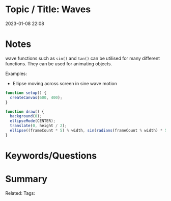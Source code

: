 # Topic / Title: Waves

2023-01-08
22:08


# Notes
wave functions such as `sin()` and `tan()` can be utilised for many different functions. They can be used for animating objects.

Examples:
- Ellipse moving across screen in sine wave motion
```javascript
function setup() {
  createCanvas(600, 400);
}

function draw() {
  background(0);
  ellipseMode(CENTER);
  translate(0, height / 2);
  ellipse((frameCount * 5) % width, sin(radians(frameCount % width) * 5) * 100, 20);
}
```


# Keywords/Questions

# Summary

Related:
Tags: 